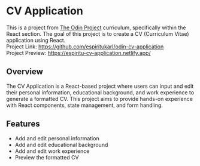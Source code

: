 # CV Application

This is a project from [The Odin Project](https://www.theodinproject.com/lessons/node-path-react-new-cv-application) curriculum, specifically within the React section. The goal of this project is to create a CV (Curriculum Vitae) application using React.  
Project Link: https://github.com/espiritukarl/odin-cv-application  
Project Preview: https://espiritu-cv-application.netlify.app/

## Overview

The CV Application is a React-based project where users can input and edit their personal information, educational background, and work experience to generate a formatted CV. This project aims to provide hands-on experience with React components, state management, and form handling.

## Features

- Add and edit personal information
- Add and edit educational background
- Add and edit work experience
- Preview the formatted CV
